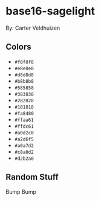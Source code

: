 # base16-sagelight

By: Carter Veldhuizen

## Colors

* `#f8f8f8`
* `#e8e8e8`
* `#d8d8d8`
* `#b8b8b8`
* `#585858`
* `#383838`
* `#282828`
* `#181818`
* `#fa8480`
* `#ffaa61`
* `#ffdc61`
* `#a0d2c8`
* `#a2d6f5`
* `#a0a7d2`
* `#c8a0d2`
* `#d2b2a0`

## Random Stuff

Bump
Bump
